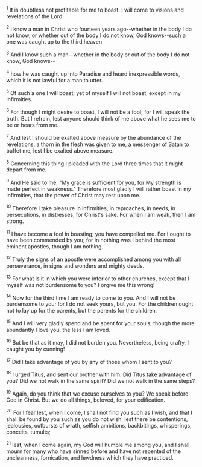 <sup>1</sup> 
It is doubtless not profitable for me to boast. I will come to visions and revelations of the Lord: 

<sup>2</sup> 
I know a man in Christ who fourteen years ago--whether in the body I do not know, or whether out of the body I do not know, God knows--such a one was caught up to the third heaven. 

<sup>3</sup> 
And I know such a man--whether in the body or out of the body I do not know, God knows-- 

<sup>4</sup> 
how he was caught up into Paradise and heard inexpressible words, which it is not lawful for a man to utter. 

<sup>5</sup> 
Of such a one I will boast; yet of myself I will not boast, except in my infirmities. 

<sup>6</sup> 
For though I might desire to boast, I will not be a fool; for I will speak the truth. But I refrain, lest anyone should think of me above what he sees me to be or hears from me.

<sup>7</sup> 
And lest I should be exalted above measure by the abundance of the revelations, a thorn in the flesh was given to me, a messenger of Satan to buffet me, lest I be exalted above measure. 

<sup>8</sup> 
Concerning this thing I pleaded with the Lord three times that it might depart from me. 

<sup>9</sup> 
And He said to me, "My grace is sufficient for you, for My strength is made perfect in weakness." Therefore most gladly I will rather boast in my infirmities, that the power of Christ may rest upon me. 

<sup>10</sup> 
Therefore I take pleasure in infirmities, in reproaches, in needs, in persecutions, in distresses, for Christ's sake. For when I am weak, then I am strong.

<sup>11</sup> 
I have become a fool in boasting; you have compelled me. For I ought to have been commended by you; for in nothing was I behind the most eminent apostles, though I am nothing. 

<sup>12</sup> 
Truly the signs of an apostle were accomplished among you with all perseverance, in signs and wonders and mighty deeds. 

<sup>13</sup> 
For what is it in which you were inferior to other churches, except that I myself was not burdensome to you? Forgive me this wrong! 

<sup>14</sup> 
Now for the third time I am ready to come to you. And I will not be burdensome to you; for I do not seek yours, but you. For the children ought not to lay up for the parents, but the parents for the children. 

<sup>15</sup> 
And I will very gladly spend and be spent for your souls; though the more abundantly I love you, the less I am loved. 

<sup>16</sup> 
But be that as it may, I did not burden you. Nevertheless, being crafty, I caught you by cunning! 

<sup>17</sup> 
Did I take advantage of you by any of those whom I sent to you? 

<sup>18</sup> 
I urged Titus, and sent our brother with him. Did Titus take advantage of you? Did we not walk in the same spirit? Did we not walk in the same steps? 

<sup>19</sup> 
Again, do you think that we excuse ourselves to you? We speak before God in Christ. But we do all things, beloved, for your edification. 

<sup>20</sup> 
For I fear lest, when I come, I shall not find you such as I wish, and that I shall be found by you such as you do not wish; lest there be contentions, jealousies, outbursts of wrath, selfish ambitions, backbitings, whisperings, conceits, tumults; 

<sup>21</sup> 
lest, when I come again, my God will humble me among you, and I shall mourn for many who have sinned before and have not repented of the uncleanness, fornication, and lewdness which they have practiced.